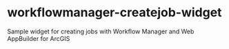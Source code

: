 # workflowmanager-createjob-widget
Sample widget for creating jobs with Workflow Manager and Web AppBuilder for ArcGIS

